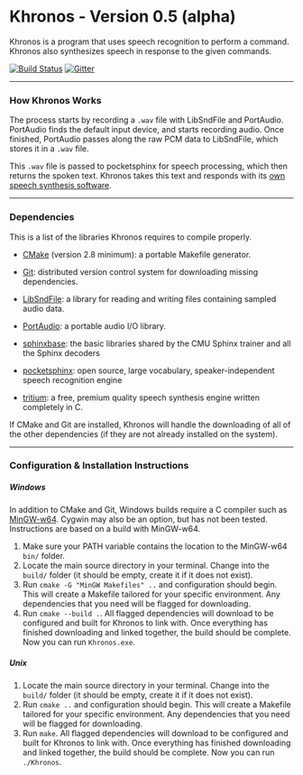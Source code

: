 # Khronos - Version 0.5 (alpha) 

Khronos is a program that uses speech recognition to perform a command.  Khronos also synthesizes speech in response to the given commands.

[![Build Status](https://travis-ci.org/syb0rg/Khronos.svg?branch=master)](https://travis-ci.org/syb0rg/Khronos) [![Gitter](https://badges.gitter.im/khronos-project/Lobby.svg)](https://gitter.im/khronos-project/Lobby?utm_source=badge&utm_medium=badge&utm_campaign=pr-badge)

---

### How Khronos Works 

The process starts by recording a `.wav` file with LibSndFile and PortAudio.  PortAudio finds the default input device, and starts recording audio.  Once finished, PortAudio passes along the raw PCM data to LibSndFile, which stores it in a `.wav` file.  

This `.wav` file is passed to pocketsphinx for speech processing, which then returns the spoken text. Khronos takes this text and responds with its [own speech synthesis software](https://syb0rg.github.io/tritium.io/).

---

### Dependencies

This is a list of the libraries Khronos requires to compile properly.

- [CMake](https://cmake.org/) (version 2.8 minimum): a portable Makefile generator.

- [Git](https://git-scm.com/): distributed version control system for downloading missing dependencies.

- [LibSndFile](http://www.mega-nerd.com/libsndfile/): a library for reading and writing files containing sampled audio data.

- [PortAudio](https://travis-ci.org/syb0rg/PortAudio2): a portable audio I/O library.

- [sphinxbase](https://github.com/syb0rg/sphinxbase): the basic libraries shared by the CMU Sphinx trainer and all the Sphinx decoders

- [pocketsphinx](https://github.com/syb0rg/pocketsphinx): open source, large vocabulary, speaker-independent speech recognition engine

- [tritium](https://syb0rg.github.io/tritium.io/): a free, premium quality speech synthesis engine written completely in C.

If CMake and Git are installed, Khronos will handle the downloading of all of the other dependencies (if they are not already installed on the system).

---

### Configuration & Installation Instructions

##### Windows

In addition to CMake and Git, Windows builds require a C compiler such as [MinGW-w64](https://sourceforge.net/projects/mingw-w64/files/Toolchains%20targetting%20Win32/Personal%20Builds/mingw-builds/installer/mingw-w64-install.exe/download).  Cygwin may also be an option, but has not been tested.  Instructions are based on a build with MinGW-w64.

1. Make sure your PATH variable contains the location to the MinGW-w64 `bin/` folder.
2. Locate the main source directory in your terminal.  Change into the `build/` folder (it should be empty, create it if it does not exist).
3. Run `cmake -G "MinGW Makefiles" ..` and configuration should begin.  This will create a Makefile tailored for your specific environment.  Any dependencies that you need will be flagged for downloading.
4. Run `cmake --build .`.  All flagged dependencies will download to be configured and built for Khronos to link with.  Once everything has finished downloading and linked together, the build should be complete.  Now you can run `Khronos.exe`.

##### Unix

1. Locate the main source directory in your terminal.  Change into the `build/` folder (it should be empty, create it if it does not exist).
2. Run `cmake ..` and configuration should begin.  This will create a Makefile tailored for your specific environment.  Any dependencies that you need will be flagged for downloading.
3. Run `make`.  All flagged dependencies will download to be configured and built for Khronos to link with.  Once everything has finished downloading and linked together, the build should be complete.  Now you can run `./Khronos`.
